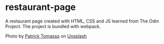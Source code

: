 # restaurant-page

A restaurant page created with HTML, CSS and JS learned from The Odin Project. The project is bundled with webpack.

Photo by <a href="https://unsplash.com/@impatrickt?utm_source=unsplash&utm_medium=referral&utm_content=creditCopyText">Patrick Tomasso</a> on <a href="https://unsplash.com/?utm_source=unsplash&utm_medium=referral&utm_content=creditCopyText">Unsplash</a>
  